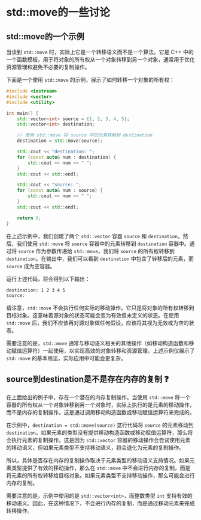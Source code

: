 # std::move的一些讨论

## std::move的一个示例

当谈到 `std::move` 时，实际上它是一个转移语义而不是一个算法。它是 C++ 中的一个函数模板，用于将对象的所有权从一个对象转移到另一个对象，通常用于优化资源管理和避免不必要的复制操作。

下面是一个使用 `std::move` 的示例，展示了如何转移一个对象的所有权：

```cpp
#include <iostream>
#include <vector>
#include <utility>

int main() {
    std::vector<int> source = {1, 2, 3, 4, 5};
    std::vector<int> destination;

    // 使用 std::move 将 source 中的元素转移到 destination
    destination = std::move(source);

    std::cout << "destination: ";
    for (const auto& num : destination) {
        std::cout << num << " ";
    }
    std::cout << std::endl;

    std::cout << "source: ";
    for (const auto& num : source) {
        std::cout << num << " ";
    }
    std::cout << std::endl;

    return 0;
}
```

在上述示例中，我们创建了两个 `std::vector` 容器 `source` 和 `destination`。然后，我们使用 `std::move` 将 `source` 容器中的元素转移到 `destination` 容器中。通过将 `source` 作为参数传递给 `std::move`，我们将 `source` 的所有权转移到 `destination`。在输出中，我们可以看到 `destination` 中包含了转移后的元素，而 `source` 成为空容器。

运行上述代码，将会得到以下输出：

```bash
destination: 1 2 3 4 5
source:
```

请注意，`std::move` 不会执行任何实际的移动操作，它只是将对象的所有权转移到目标对象。这意味着源对象的状态可能会变为有效但未定义的状态。在使用 `std::move` 后，我们不应该再对源对象做任何假设，应该将其视为无效或为空的状态。

需要注意的是，`std::move` 通常与移动语义相关的其他操作（如移动构造函数和移动赋值运算符）一起使用，以实现高效的对象转移和资源管理。上述示例仅展示了 `std::move` 的基本用法，实际应用中可能会更复杂。

## source到destination是不是存在内存的复制 ❓

在上面给出的例子中，存在一个潜在的内存复制操作。当使用 `std::move` 将一个容器的所有权从一个对象转移到另一个对象时，实际上执行的是元素的移动操作，而不是内存的复制操作。这是通过调用移动构造函数或移动赋值运算符来完成的。

在示例中，`destination = std::move(source)` 这行代码将 `source` 的元素移动到 `destination`。如果元素的类型没有提供移动构造函数或移动赋值运算符，那么将会执行元素的复制操作。这是因为 `std::vector` 容器的移动操作会尝试使用元素的移动语义，但如果元素类型不支持移动语义，将会退化为元素的复制操作。

所以，具体是否存在内存的复制操作取决于元素类型的移动语义支持情况。如果元素类型提供了有效的移动操作，那么在 `std::move` 中不会进行内存的复制，而是将元素的所有权转移给目标对象。如果元素类型不支持移动操作，那么可能会进行内存的复制。

需要注意的是，示例中使用的是 `std::vector<int>`，而整数类型 `int` 支持有效的移动语义。因此，在这种情况下，不会进行内存的复制，而是通过移动元素来完成转移操作。